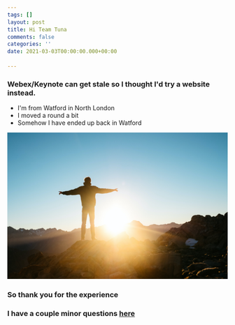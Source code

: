 ```yaml
---
tags: []
layout: post
title: Hi Team Tuna
comments: false
categories: ''
date: 2021-03-03T00:00:00.000+00:00

---
```

### Webex/Keynote can get stale so I thought I'd try a website instead.

* I'm from Watford in North London
* I moved a round a bit
* Somehow I have ended up back in Watford 

![](/uploads/pablo-heimplatz-eavs-4kngrk-unsplash.jpg)

### So thank you for the experience

### I have a couple minor questions [here](https://onlinejoshdean.github.io/ce-questions/ "here")